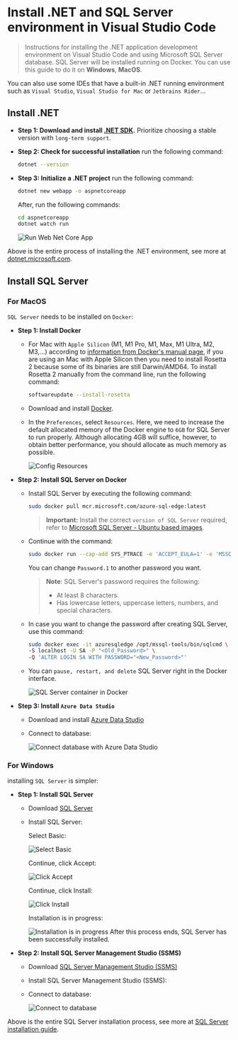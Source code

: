 # Install .NET and SQL Server environment in Visual Studio Code

>Instructions for installing the .NET application development environment on Visual Studio Code and using Microsoft SQL Server database. SQL Server will be installed running on Docker. You can use this guide to do it on **Windows**, **MacOS**.

You can also use some IDEs that have a built-in .NET running environment such as `Visual Studio`, `Visual Studio for Mac` or `Jetbrains Rider`...

## Install .NET

* **Step 1: Download and install [.NET SDK](https://dotnet.microsoft.com/en-us/download).**
  Prioritize choosing a stable version with `long-term support`.
  
* **Step 2: Check for successful installation**
  run the following command:

  ```bash
  dotnet --version
  ```

* **Step 3: Initialize a .NET project**
  run the following command:

  ```bash
  dotnet new webapp -o aspnetcoreapp
  ```

  After, run the following commands:

  ```bash
  cd aspnetcoreapp
  dotnet watch run
  ```

  ![Run Web Net Core App](resources/dotnet/run-webapp.png)

Above is the entire process of installing the .NET environment, see more at [dotnet.microsoft.com](https://dotnet.microsoft.com).

## Install SQL Server

### For MacOS

`SQL Server` needs to be installed on `Docker`:

* **Step 1: Install Docker**

  * For Mac with `Apple Silicon` (M1, M1 Pro, M1, Max, M1 Ultra, M2, M3,...) according to [information from Docker's manual page](https://docs.docker.com/desktop/install/mac-install/), if you are using an Mac with Apple Silicon then you need to install Rosetta 2 because some of its binaries are still Darwin/AMD64. To install Rosetta 2 manually from the command line, run the following command:

    ```bash
    softwareupdate --install-rosetta
    ``````

  * Download and install [Docker](https://docs.docker.com/desktop/install/mac-install/).
  * In the `Preferences`, select `Resources`. Here, we need to increase the default allocated memory of the Docker engine to `6GB` for SQL Server to run properly. Although allocating 4GB will suffice, however, to obtain better performance, you should allocate as much memory as possible.

    ![Config Resources](resources/sql-server/macos/resources-docker.png)
* **Step 2: Install SQL Server on Docker**
  * Install SQL Server by executing the following command:

    ```bash
    sudo docker pull mcr.microsoft.com/azure-sql-edge:latest
    ```

    >**Important:** Install the correct `version of SQL Server` required, refer to [Microsoft SQL Server - Ubuntu based images](https://hub.docker.com/_/microsoft-mssql-server).

  * Continue with the command:

    ```bash
    sudo docker run --cap-add SYS_PTRACE -e 'ACCEPT_EULA=1' -e 'MSSQL_SA_PASSWORD=Password.1' -p 1433:1433 --name azuresqledge -d mcr.microsoft.com/azure-sql-edge
    ```

    You can change `Password.1` to another password you want.

    >**Note**: SQL Server's password requires the following:
    >* At least 8 characters.
    >* Has lowercase letters, uppercase letters, numbers, and special characters.
  * In case you want to change the password after creating SQL Server, use this command:

    ```bash
    sudo docker exec -it azuresqledge /opt/mssql-tools/bin/sqlcmd \
    -S localhost -U SA -P "<Old_Password>" \
    -Q 'ALTER LOGIN SA WITH PASSWORD="<New_Password>"'
    ```

  * You can `pause, restart, and delete` SQL Server right in the Docker interface.

    ![SQL Server container in Docker](resources/sql-server/macos/sql-in-docker.png)
* **Step 3: Install `Azure Data Studio`**
  * Download and install [Azure Data Studio](https://learn.microsoft.com/en-us/azure-data-studio/download-azure-data-studio?tabs=win-install%2Cwin-user-install%2Credhat-install%2Cwindows-uninstall%2Credhat-uninstall)
  * Connect to database:

    ![Connect database with Azure Data Studio](resources/sql-server/macos/connect-database.png)

### For Windows

installing `SQL Server` is simpler:

* **Step 1: Install SQL Server**

  * Download [SQL Server](https://www.microsoft.com/en-us/sql-server/sql-server-downloads)
  * Install SQL Server:

    Select Basic:

    ![Select Basic](resources/sql-server/windows/select-basic.png)

    Continue, click Accept:

    ![Click Accept](resources/sql-server/windows/click-accept.png)

    Continue, click Install:

    ![Click Install](resources/sql-server/windows/click-install.png)

    Installation is in progress:

    ![Installation is in progress](resources/sql-server/windows/progress-install.png)
    After this process ends, SQL Server has been successfully installed.

* **Step 2: Install SQL Server Management Studio (SSMS)**

  * Download [SQL Server Management Studio (SSMS)](https://learn.microsoft.com/en-us/sql/ssms/download-sql-server-management-studio-ssms?view=sql-server-ver16&viewFallbackFrom=sql-server%02ver15&_ga=2.163492156.1498026359.1700104972-2130380837.1700104970)
  * Install SQL Server Management Studio (SSMS):
  * Connect to database:

    ![Connect to database](resources/sql-server/windows/connect-sqlserver.png)

Above is the entire SQL Server installation process, see more at [SQL Server installation guide](https://learn.microsoft.com/en-us/sql/database-engine/install-windows/install-sql-server?view=sql-server-ver16).
